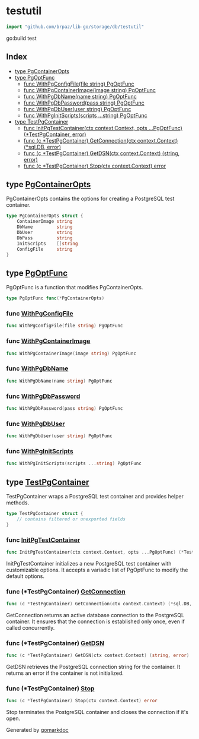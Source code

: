 <!-- Code generated by gomarkdoc. DO NOT EDIT -->

# testutil

```go
import "github.com/brpaz/lib-go/storage/db/testutil"
```

go:build test

## Index

- [type PgContainerOpts](<#PgContainerOpts>)
- [type PgOptFunc](<#PgOptFunc>)
  - [func WithPgConfigFile\(file string\) PgOptFunc](<#WithPgConfigFile>)
  - [func WithPgContainerImage\(image string\) PgOptFunc](<#WithPgContainerImage>)
  - [func WithPgDbName\(name string\) PgOptFunc](<#WithPgDbName>)
  - [func WithPgDbPassword\(pass string\) PgOptFunc](<#WithPgDbPassword>)
  - [func WithPgDbUser\(user string\) PgOptFunc](<#WithPgDbUser>)
  - [func WithPgInitScripts\(scripts ...string\) PgOptFunc](<#WithPgInitScripts>)
- [type TestPgContainer](<#TestPgContainer>)
  - [func InitPgTestContainer\(ctx context.Context, opts ...PgOptFunc\) \(\*TestPgContainer, error\)](<#InitPgTestContainer>)
  - [func \(c \*TestPgContainer\) GetConnection\(ctx context.Context\) \(\*sql.DB, error\)](<#TestPgContainer.GetConnection>)
  - [func \(c \*TestPgContainer\) GetDSN\(ctx context.Context\) \(string, error\)](<#TestPgContainer.GetDSN>)
  - [func \(c \*TestPgContainer\) Stop\(ctx context.Context\) error](<#TestPgContainer.Stop>)


<a name="PgContainerOpts"></a>
## type [PgContainerOpts](<https://github.com/brpaz/lib-go/blob/main/storage/db/testutil/postgres.go#L70-L77>)

PgContainerOpts contains the options for creating a PostgreSQL test container.

```go
type PgContainerOpts struct {
    ContainerImage string
    DbName         string
    DbUser         string
    DbPass         string
    InitScripts    []string
    ConfigFile     string
}
```

<a name="PgOptFunc"></a>
## type [PgOptFunc](<https://github.com/brpaz/lib-go/blob/main/storage/db/testutil/postgres.go#L80>)

PgOptFunc is a function that modifies PgContainerOpts.

```go
type PgOptFunc func(*PgContainerOpts)
```

<a name="WithPgConfigFile"></a>
### func [WithPgConfigFile](<https://github.com/brpaz/lib-go/blob/main/storage/db/testutil/postgres.go#L114>)

```go
func WithPgConfigFile(file string) PgOptFunc
```



<a name="WithPgContainerImage"></a>
### func [WithPgContainerImage](<https://github.com/brpaz/lib-go/blob/main/storage/db/testutil/postgres.go#L84>)

```go
func WithPgContainerImage(image string) PgOptFunc
```



<a name="WithPgDbName"></a>
### func [WithPgDbName](<https://github.com/brpaz/lib-go/blob/main/storage/db/testutil/postgres.go#L102>)

```go
func WithPgDbName(name string) PgOptFunc
```



<a name="WithPgDbPassword"></a>
### func [WithPgDbPassword](<https://github.com/brpaz/lib-go/blob/main/storage/db/testutil/postgres.go#L96>)

```go
func WithPgDbPassword(pass string) PgOptFunc
```



<a name="WithPgDbUser"></a>
### func [WithPgDbUser](<https://github.com/brpaz/lib-go/blob/main/storage/db/testutil/postgres.go#L90>)

```go
func WithPgDbUser(user string) PgOptFunc
```



<a name="WithPgInitScripts"></a>
### func [WithPgInitScripts](<https://github.com/brpaz/lib-go/blob/main/storage/db/testutil/postgres.go#L108>)

```go
func WithPgInitScripts(scripts ...string) PgOptFunc
```



<a name="TestPgContainer"></a>
## type [TestPgContainer](<https://github.com/brpaz/lib-go/blob/main/storage/db/testutil/postgres.go#L19-L23>)

TestPgContainer wraps a PostgreSQL test container and provides helper methods.

```go
type TestPgContainer struct {
    // contains filtered or unexported fields
}
```

<a name="InitPgTestContainer"></a>
### func [InitPgTestContainer](<https://github.com/brpaz/lib-go/blob/main/storage/db/testutil/postgres.go#L132>)

```go
func InitPgTestContainer(ctx context.Context, opts ...PgOptFunc) (*TestPgContainer, error)
```

InitPgTestContainer initializes a new PostgreSQL test container with customizable options. It accepts a variadic list of PgOptFunc to modify the default options.

<a name="TestPgContainer.GetConnection"></a>
### func \(\*TestPgContainer\) [GetConnection](<https://github.com/brpaz/lib-go/blob/main/storage/db/testutil/postgres.go#L41>)

```go
func (c *TestPgContainer) GetConnection(ctx context.Context) (*sql.DB, error)
```

GetConnection returns an active database connection to the PostgreSQL container. It ensures that the connection is established only once, even if called concurrently.

<a name="TestPgContainer.GetDSN"></a>
### func \(\*TestPgContainer\) [GetDSN](<https://github.com/brpaz/lib-go/blob/main/storage/db/testutil/postgres.go#L27>)

```go
func (c *TestPgContainer) GetDSN(ctx context.Context) (string, error)
```

GetDSN retrieves the PostgreSQL connection string for the container. It returns an error if the container is not initialized.

<a name="TestPgContainer.Stop"></a>
### func \(\*TestPgContainer\) [Stop](<https://github.com/brpaz/lib-go/blob/main/storage/db/testutil/postgres.go#L59>)

```go
func (c *TestPgContainer) Stop(ctx context.Context) error
```

Stop terminates the PostgreSQL container and closes the connection if it's open.

Generated by [gomarkdoc](<https://github.com/princjef/gomarkdoc>)
